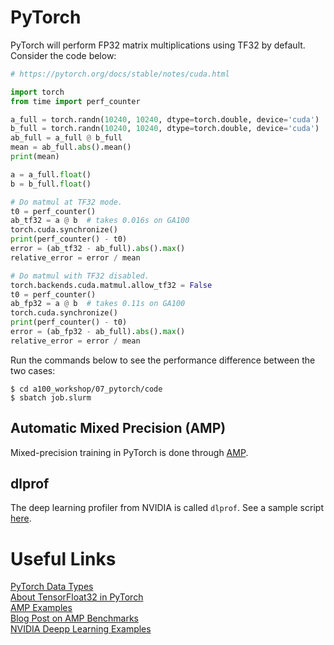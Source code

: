# PyTorch

PyTorch will perform FP32 matrix multiplications using TF32 by default. Consider the code below:

```python
# https://pytorch.org/docs/stable/notes/cuda.html

import torch
from time import perf_counter

a_full = torch.randn(10240, 10240, dtype=torch.double, device='cuda')
b_full = torch.randn(10240, 10240, dtype=torch.double, device='cuda')
ab_full = a_full @ b_full
mean = ab_full.abs().mean()
print(mean)

a = a_full.float()
b = b_full.float()

# Do matmul at TF32 mode.
t0 = perf_counter()
ab_tf32 = a @ b  # takes 0.016s on GA100
torch.cuda.synchronize()
print(perf_counter() - t0)
error = (ab_tf32 - ab_full).abs().max()
relative_error = error / mean

# Do matmul with TF32 disabled.
torch.backends.cuda.matmul.allow_tf32 = False
t0 = perf_counter()
ab_fp32 = a @ b  # takes 0.11s on GA100
torch.cuda.synchronize()
print(perf_counter() - t0)
error = (ab_fp32 - ab_full).abs().max()
relative_error = error / mean
```

Run the commands below to see the performance difference between the two cases:

```
$ cd a100_workshop/07_pytorch/code
$ sbatch job.slurm
```

## Automatic Mixed Precision (AMP)

Mixed-precision training in PyTorch is done through [AMP](https://pytorch.org/docs/stable/amp.html).

## dlprof

The deep learning profiler from NVIDIA is called `dlprof`. See a sample script [here](https://github.com/PrincetonUniversity/gpu_programming_intro/blob/master/04_gpu_tools/README.md#dlprof).

# Useful Links

[PyTorch Data Types](https://pytorch.org/docs/stable/tensor_attributes.html)  
[About TensorFloat32 in PyTorch](https://pytorch.org/docs/stable/notes/cuda.html)  
[AMP Examples](https://pytorch.org/docs/stable/notes/amp_examples.html)  
[Blog Post on AMP Benchmarks](https://pytorch.org/blog/accelerating-training-on-nvidia-gpus-with-pytorch-automatic-mixed-precision/)  
[NVIDIA Deepp Learning Examples](https://github.com/NVIDIA/DeepLearningExamples)  
